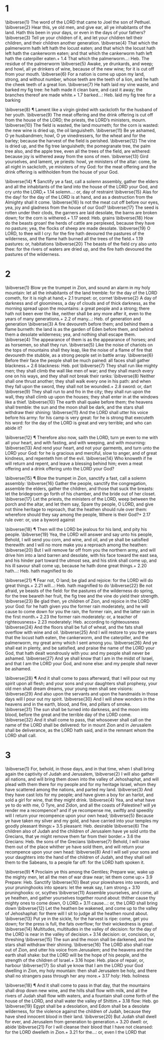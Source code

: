# 1 
\bibverse{1} The word of the LORD that came to Joel the son of Pethuel. \bibverse{2} Hear this, ye old men, and give ear, all ye inhabitants of the land. Hath this been in your days, or even in the days of your fathers? \bibverse{3} Tell ye your children of it, and let your children tell their children, and their children another generation. \bibverse{4} That which the palmerworm hath left hath the locust eaten; and that which the locust hath left hath the cankerworm eaten; and that which the cankerworm hath left hath the caterpiller eaten.+ 1.4 That which the palmerworm…: Heb. The residue of the palmerworm \bibverse{5} Awake, ye drunkards, and weep; and howl, all ye drinkers of wine, because of the new wine; for it is cut off from your mouth. \bibverse{6} For a nation is come up upon my land, strong, and without number, whose teeth are the teeth of a lion, and he hath the cheek teeth of a great lion. \bibverse{7} He hath laid my vine waste, and barked my fig tree: he hath made it clean bare, and cast it away; the branches thereof are made white.+ 1.7 barked…: Heb. laid my fig tree for a barking 

\bibverse{8} ¶ Lament like a virgin girded with sackcloth for the husband of her youth. \bibverse{9} The meat offering and the drink offering is cut off from the house of the LORD; the priests, the LORD’s ministers, mourn. \bibverse{10} The field is wasted, the land mourneth; for the corn is wasted: the new wine is dried up, the oil languisheth. \bibverse{11} Be ye ashamed, O ye husbandmen; howl, O ye vinedressers, for the wheat and for the barley; because the harvest of the field is perished. \bibverse{12} The vine is dried up, and the fig tree languisheth; the pomegranate tree, the palm tree also, and the apple tree, even all the trees of the field, are withered: because joy is withered away from the sons of men. \bibverse{13} Gird yourselves, and lament, ye priests: howl, ye ministers of the altar: come, lie all night in sackcloth, ye ministers of my God: for the meat offering and the drink offering is withholden from the house of your God. 

\bibverse{14} ¶ Sanctify ye a fast, call a solemn assembly, gather the elders and all the inhabitants of the land into the house of the LORD your God, and cry unto the LORD,+ 1.14 solemn…: or, day of restraint \bibverse{15} Alas for the day! for the day of the LORD is at hand, and as a destruction from the Almighty shall it come. \bibverse{16} Is not the meat cut off before our eyes, yea, joy and gladness from the house of our God? \bibverse{17} The seed is rotten under their clods, the garners are laid desolate, the barns are broken down; for the corn is withered.+ 1.17 seed: Heb. grains \bibverse{18} How do the beasts groan! the herds of cattle are perplexed, because they have no pasture; yea, the flocks of sheep are made desolate. \bibverse{19} O LORD, to thee will I cry: for the fire hath devoured the pastures of the wilderness, and the flame hath burned all the trees of the field.+ 1.19 pastures: or, habitations \bibverse{20} The beasts of the field cry also unto thee: for the rivers of waters are dried up, and the fire hath devoured the pastures of the wilderness. 

# 2 
\bibverse{1} Blow ye the trumpet in Zion, and sound an alarm in my holy mountain: let all the inhabitants of the land tremble: for the day of the LORD cometh, for it is nigh at hand;+ 2.1 trumpet: or, cornet \bibverse{2} A day of darkness and of gloominess, a day of clouds and of thick darkness, as the morning spread upon the mountains: a great people and a strong; there hath not been ever the like, neither shall be any more after it, even to the years of many generations.+ 2.2 of many…: Heb. of generation and generation \bibverse{3} A fire devoureth before them; and behind them a flame burneth: the land is as the garden of Eden before them, and behind them a desolate wilderness; yea, and nothing shall escape them. \bibverse{4} The appearance of them is as the appearance of horses; and as horsemen, so shall they run. \bibverse{5} Like the noise of chariots on the tops of mountains shall they leap, like the noise of a flame of fire that devoureth the stubble, as a strong people set in battle array. \bibverse{6} Before their face the people shall be much pained: all faces shall gather blackness.+ 2.6 blackness: Heb. pot \bibverse{7} They shall run like mighty men; they shall climb the wall like men of war; and they shall march every one on his ways, and they shall not break their ranks: \bibverse{8} Neither shall one thrust another; they shall walk every one in his path: and when they fall upon the sword, they shall not be wounded.+ 2.8 sword: or, dart \bibverse{9} They shall run to and fro in the city; they shall run upon the wall, they shall climb up upon the houses; they shall enter in at the windows like a thief. \bibverse{10} The earth shall quake before them; the heavens shall tremble: the sun and the moon shall be dark, and the stars shall withdraw their shining: \bibverse{11} And the LORD shall utter his voice before his army: for his camp is very great: for he is strong that executeth his word: for the day of the LORD is great and very terrible; and who can abide it? 

\bibverse{12} ¶ Therefore also now, saith the LORD, turn ye even to me with all your heart, and with fasting, and with weeping, and with mourning: \bibverse{13} And rend your heart, and not your garments, and turn unto the LORD your God: for he is gracious and merciful, slow to anger, and of great kindness, and repenteth him of the evil. \bibverse{14} Who knoweth if he will return and repent, and leave a blessing behind him; even a meat offering and a drink offering unto the LORD your God? 

\bibverse{15} ¶ Blow the trumpet in Zion, sanctify a fast, call a solemn assembly: \bibverse{16} Gather the people, sanctify the congregation, assemble the elders, gather the children, and those that suck the breasts: let the bridegroom go forth of his chamber, and the bride out of her closet. \bibverse{17} Let the priests, the ministers of the LORD, weep between the porch and the altar, and let them say, Spare thy people, O LORD, and give not thine heritage to reproach, that the heathen should rule over them: wherefore should they say among the people, Where is their God?+ 2.17 rule over: or, use a byword against 

\bibverse{18} ¶ Then will the LORD be jealous for his land, and pity his people. \bibverse{19} Yea, the LORD will answer and say unto his people, Behold, I will send you corn, and wine, and oil, and ye shall be satisfied therewith: and I will no more make you a reproach among the heathen: \bibverse{20} But I will remove far off from you the northern army, and will drive him into a land barren and desolate, with his face toward the east sea, and his hinder part toward the utmost sea, and his stink shall come up, and his ill savour shall come up, because he hath done great things.+ 2.20 hath…: Heb. hath magnified to do 

\bibverse{21} ¶ Fear not, O land; be glad and rejoice: for the LORD will do great things.+ 2.21 will…: Heb. hath magnified to do \bibverse{22} Be not afraid, ye beasts of the field: for the pastures of the wilderness do spring, for the tree beareth her fruit, the fig tree and the vine do yield their strength. \bibverse{23} Be glad then, ye children of Zion, and rejoice in the LORD your God: for he hath given you the former rain moderately, and he will cause to come down for you the rain, the former rain, and the latter rain in the first month.+ 2.23 the former rain moderately: or, a teacher of righteousness+ 2.23 moderately: Heb. according to righteousness \bibverse{24} And the floors shall be full of wheat, and the fats shall overflow with wine and oil. \bibverse{25} And I will restore to you the years that the locust hath eaten, the cankerworm, and the caterpiller, and the palmerworm, my great army which I sent among you. \bibverse{26} And ye shall eat in plenty, and be satisfied, and praise the name of the LORD your God, that hath dealt wondrously with you: and my people shall never be ashamed. \bibverse{27} And ye shall know that I am in the midst of Israel, and that I am the LORD your God, and none else: and my people shall never be ashamed. 

\bibverse{28} ¶ And it shall come to pass afterward, that I will pour out my spirit upon all flesh; and your sons and your daughters shall prophesy, your old men shall dream dreams, your young men shall see visions: \bibverse{29} And also upon the servants and upon the handmaids in those days will I pour out my spirit. \bibverse{30} And I will shew wonders in the heavens and in the earth, blood, and fire, and pillars of smoke. \bibverse{31} The sun shall be turned into darkness, and the moon into blood, before the great and the terrible day of the LORD come. \bibverse{32} And it shall come to pass, that whosoever shall call on the name of the LORD shall be delivered: for in mount Zion and in Jerusalem shall be deliverance, as the LORD hath said, and in the remnant whom the LORD shall call. 

# 3 
\bibverse{1} For, behold, in those days, and in that time, when I shall bring again the captivity of Judah and Jerusalem, \bibverse{2} I will also gather all nations, and will bring them down into the valley of Jehoshaphat, and will plead with them there for my people and for my heritage Israel, whom they have scattered among the nations, and parted my land. \bibverse{3} And they have cast lots for my people; and have given a boy for an harlot, and sold a girl for wine, that they might drink. \bibverse{4} Yea, and what have ye to do with me, O Tyre, and Zidon, and all the coasts of Palestine? will ye render me a recompence? and if ye recompense me, swiftly and speedily will I return your recompence upon your own head; \bibverse{5} Because ye have taken my silver and my gold, and have carried into your temples my goodly pleasant things:+ 3.5 pleasant: Heb. desirable \bibverse{6} The children also of Judah and the children of Jerusalem have ye sold unto the Grecians, that ye might remove them far from their border.+ 3.6 the Grecians: Heb. the sons of the Grecians \bibverse{7} Behold, I will raise them out of the place whither ye have sold them, and will return your recompence upon your own head: \bibverse{8} And I will sell your sons and your daughters into the hand of the children of Judah, and they shall sell them to the Sabeans, to a people far off: for the LORD hath spoken it. 

\bibverse{9} ¶ Proclaim ye this among the Gentiles; Prepare war, wake up the mighty men, let all the men of war draw near; let them come up:+ 3.9 Prepare: Heb. Sanctify \bibverse{10} Beat your plowshares into swords, and your pruninghooks into spears: let the weak say, I am strong.+ 3.10 pruninghooks: or, scythes \bibverse{11} Assemble yourselves, and come, all ye heathen, and gather yourselves together round about: thither cause thy mighty ones to come down, O LORD.+ 3.11 cause…: or, the LORD shall bring down \bibverse{12} Let the heathen be wakened, and come up to the valley of Jehoshaphat: for there will I sit to judge all the heathen round about. \bibverse{13} Put ye in the sickle, for the harvest is ripe: come, get you down; for the press is full, the fats overflow; for their wickedness is great. \bibverse{14} Multitudes, multitudes in the valley of decision: for the day of the LORD is near in the valley of decision.+ 3.14 decision: or, concision, or, threshing \bibverse{15} The sun and the moon shall be darkened, and the stars shall withdraw their shining. \bibverse{16} The LORD also shall roar out of Zion, and utter his voice from Jerusalem; and the heavens and the earth shall shake: but the LORD will be the hope of his people, and the strength of the children of Israel.+ 3.16 hope: Heb. place of repair, or, harbour \bibverse{17} So shall ye know that I am the LORD your God dwelling in Zion, my holy mountain: then shall Jerusalem be holy, and there shall no strangers pass through her any more.+ 3.17 holy: Heb. holiness 

\bibverse{18} ¶ And it shall come to pass in that day, that the mountains shall drop down new wine, and the hills shall flow with milk, and all the rivers of Judah shall flow with waters, and a fountain shall come forth of the house of the LORD, and shall water the valley of Shittim.+ 3.18 flow: Heb. go \bibverse{19} Egypt shall be a desolation, and Edom shall be a desolate wilderness, for the violence against the children of Judah, because they have shed innocent blood in their land. \bibverse{20} But Judah shall dwell for ever, and Jerusalem from generation to generation.+ 3.20 dwell: or, abide \bibverse{21} For I will cleanse their blood that I have not cleansed: for the LORD dwelleth in Zion.+ 3.21 for the…: or, even I the LORD that 
